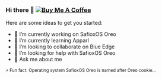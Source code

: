 ### Hi there 👋 <a href="https://www.buymeacoffee.com/levgrachov5"><img src="https://img.shields.io/static/v1?label=&message=Buy+Me+A+Coffee&color=blue&logo=buymeacoffee" alt="Buy Me A Coffee"></a> 

Here are some ideas to get you started:

- 🔭 I’m currently working on SafioxOS Oreo
- 🌱 I’m currently learning Apparl
- 👯 I’m looking to collaborate on Blue Edge
- 🤔 I’m looking for help with SafioxOS Oreo
- 💬 Ask me about me

<sub>⚡ Fun fact: Operating system SafioxOS Oreo is named after Oreo cookie...<sub/>

